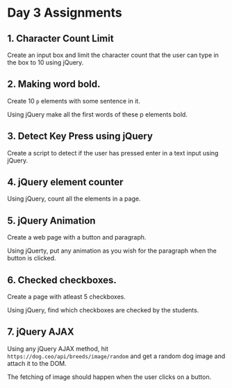 # Day 3 Assignments

## 1. Character Count Limit

Create an input box and limit the character count that the user can type in the box to 10 using jQuery.


## 2. Making word bold.

Create 10 `p` elements with some sentence in it.

Using jQuery make all the first words of these p elements bold.


## 3. Detect Key Press using jQuery

Create a script to detect if the user has pressed enter in a text input using jQuery.


## 4. jQuery element counter

Using jQuery, count all the elements in a page.


## 5. jQuery Animation

Create a web page with a button and paragraph.

Using jQuerty, put any animation as you wish for the paragraph when the button is clicked.


## 6. Checked checkboxes.

Create a page with atleast 5 checkboxes.

Using jQuery, find which checkboxes are checked by the students.

## 7. jQuery AJAX

Using any jQuery AJAX method, hit `https://dog.ceo/api/breeds/image/random` and get a random dog image and attach it to the DOM.

The fetching of image should happen when the user clicks on a button.